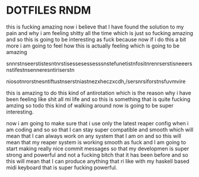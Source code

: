 # DOTFILES RNDM

this is fucking amazing now i believe that I have found the solution to my pain and why i am feeling shitty
all the time which is just so fucking amazing and so this is going to be interesting as fuck because
now if i do this a bit more i am going to feel how this is actually feeling which is going to be amazing

snnrstnseerstistesntnrstisessesessesssnstefunetistnfositnrenrserstisneeersnstifestnsenneresntiriserstn

niosotnrorstnesntiftustnserstniastnezxheczxcdh,/sersnrsiforstnsfuvmvire

this is amazing to do this kind of antirotation which is the reason why i have been feeling like shit
all mi life and so this is something that is quite fucking amzing so todo this kind of walking around
now is going to be super interesting.

now i am going to make sure that i use only the latest reaper config when i am coding and so 
so that I can stay super compatible and smooth which will mean that I can always work on any system
that I am on and so this will mean that my reaper system is working smooth as fuck and I am going to
start making really nice commit messages so that my developmen is super strong and powerful and 
not a fucking bitch that it has been before and so this will mean that I can produce anything that ri
like with my haskell based midi keyboard that is super fucking powerful.
